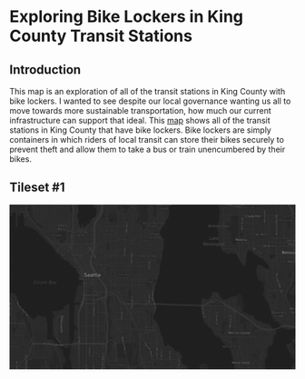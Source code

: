# Exploring Bike Lockers in King County Transit Stations

## Introduction
This map is an exploration of all of the transit stations in King County with bike lockers. I wanted to see despite our local governance wanting us all to move towards more sustainable transportation, how much our current infrastructure can support that ideal. This [map](https://nobulnl.github.io/TileExperimentRepo/) shows all of the transit stations in King County that have bike lockers. Bike lockers are simply containers in which riders of local transit can store their bikes securely to prevent theft and allow them to take a bus or train unencumbered by their bikes.

## Tileset #1
![tile1](/assets/map1.png)
